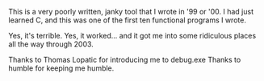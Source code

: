 This is a very poorly written, janky tool that I wrote in '99 or '00. I had just learned C, and this was one of the first ten functional programs I wrote.

Yes, it's terrible. Yes, it worked... and it got me into some ridiculous places all the way through 2003.

Thanks to Thomas Lopatic for introducing me to debug.exe
Thanks to humble for keeping me humble.
